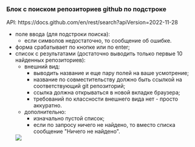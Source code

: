 <h3>Блок с поиском репозиториев github по подстроке</h3>
<p>API: https://docs.github.com/en/rest/search?apiVersion=2022-11-28</p>
<ul>
  <li>
    поле ввода (для подстроки поиска):
    <ul>
      <li>
        если символов недостаточно, то сообщение об ошибке.
      </li>
    </ul>
  </li>
  <li>
    форма срабатывает по кнопке или по enter;
  </li>
  <li>
    список с результатами (достаточно выводить только первые 10 найденных репозиториев):
  <ul>
    <li>
      внешний вид:
      <ul>
        <li> выводить название и еще пару полей на ваше усмотрение;</li>
        <li> название по совместительству должно быть ссылкой на соответствующий git репозиторий;</li>
        <li> ссылка должна открываться в новой вкладке браузера;</li>
        <li> требований по классности внешнего вида нет - просто аккуратно.</li>
      </ul>
    </li>
    <li>
      дополнительно:
      <ul> 
        <li> изначально пустой список;</li>
        <li> если по запросу ничего не найдено, то вместо списка сообщение "Ничего не найдено".</li>
      </ul>
    </li>  
  </li>
</ul>
<img src="https://user-images.githubusercontent.com/71135153/225418995-58e95dc6-b40c-4b2e-b847-2df789e831d3.png">
